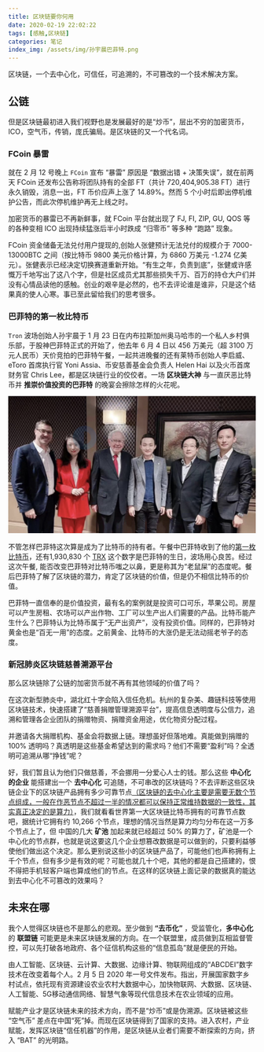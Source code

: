 ```yaml
---
title: 区块链要你何用
date: 2020-02-19 22:02:22
tags: [感触,区块链]
categories: 笔记
index_img: /assets/img/孙宇晨巴菲特.png
---
```


区块链，一个去中心化，可信任，可追溯的，不可篡改的一个技术解决方案。

## 公链
但是区块链最初进入我们视野也是发展最好的是“炒币”，层出不穷的加密货币，ICO，空气币，传销，庞氏骗局。是区块链的又一个代名词。

### FCoin 暴雷
就在 2 月 12 号晚上 `FCoin` 宣布 “暴雷” 原因是 “数据出错 + 决策失误”，就在前两天 FCoin 还发布公告称将团队持有的全部 FT（共计 720,404,905.38 FT）进行永久销毁，消息一出，FT 币价应声上涨了 14.89%。然而 5 个小时后即出停机维护公告，而此次停机维护再无上线之时。

加密货币的暴雷已不再新鲜事，就 FCoin 平台就出现了 FJ, FI, ZIP, GU, QOS 等的各种变相 ICO 出现持续猛涨后半小时跌成 “归零币” 等多种 “跑路” 现象。

FCoin 资金储备无法兑付用户提现的,创始人张健预计无法兑付的规模介于 7000-13000BTC 之间（按比特币 9800 美元价格计算，为 6860 万美元 -1.274 亿美元）。张健表示已经决定切换赛道重新开始。“有生之年，负责到底”，张健或许感慨万千地写出了这八个字，但是社区成员尤其那些损失千万、百万的持仓大户们并没有心情品读他的感触。创业的艰辛是必然的，也不去评论谁是谁非，只是这个结果真的使人心寒。事已至此留给我们的思考很多。

### 巴菲特的第一枚比特币
`Tron` 波场创始人孙宇晨于 1 月 23 日在内布拉斯加州奥马哈市的一个私人乡村俱乐部，于股神巴菲特正式的开始了，他去年 6 月 4 日以 456 万美元（超 3100 万元人民币）天价竞拍的巴菲特午餐，一起共进晚餐的还有莱特币创始人李启威、eToro 首席执行官 Yoni Assia、币安慈善基金会负责人 Helen Hai 以及火币首席财务官 Chris Lee，都是区块链行业的佼佼者。一场 **区块链大神** 与一直厌恶比特币并 **推崇价值投资的巴菲特** 的晚宴会擦除怎样的火花呢。

![孙宇晨巴菲特](/assets/img/孙宇晨巴菲特.png)

不管怎样巴菲特这次算是成为了比特币的持有者。午餐中巴菲特收到了他的[第一枚比特币](https://btc.com/3AsXDKX1etLgegepVeJbhj7WeZiypVMgdt)，还有1,930,830 个 [TRX](https://tronscan.org/#/address/TFtQ66PeCKB29CKoLGyTYsh3k9oU6tuy7L) 这个数字是巴菲特的生日，波场用心良苦。经过这次午餐, 能否改变巴菲特对比特币嗤之以鼻，更是称其为“老鼠屎”的态度呢。餐后巴菲特了解了区块链的潜力，肯定了区块链的价值，但是仍不相信比特币的价值。

巴菲特一直信奉的是价值投资，最有名的案例就是投资可口可乐，苹果公司。房屋可以产生房租、农场可以产出作物、工厂可以生产出人们需要的产品。比特币能产生什么？巴菲特认为比特币属于“无产出资产”，没有投资价值。同样的，巴菲特对黄金也是“百无一用”的态度。之前黄金、比特币的大涨仍是无法动摇老爷子的态度。

### 新冠肺炎区块链慈善溯源平台
那么区块链除了公链的加密货币就不再有其他领域的价值了吗？

在这次新型肺炎中，湖北红十字会陷入信任危机。杭州的复杂美、趣链科技等使用区块链技术，快速搭建了“慈善捐赠管理溯源平台”，提高信息透明度与公信力，追溯和管理各企业团队的捐赠物资、捐赠资金用途，优化物资分配过程。

并邀请各大捐赠机构、基金会将数据上链。理想虽好但落地难。真能做到捐赠的 100% 透明吗？真透明是这些基金希望达到的需求吗？他们不需要“盈利”吗？全透明可追溯从哪“挣钱”呢？

好，我们暂且认为他们只做慈善，不会挪用一分爱心人士的钱。那么这些 **中心化的企业** 能搭建出一个 **去中心化** 可追随，不可串改的区块链吗？不去评断这些区块链企业下的区块链产品拥有多少可靠节点[（区块链的去中心化主要是需要无数个节点组成，一般在作恶节点不超过一半的情况都可以保持正常维持数据的一致性，其实真正决定的是算力）](https://developer.ifuture.pro/#/blockchain/%E5%8C%BA%E5%9D%97%E9%93%BE%E6%A6%82%E5%BF%B5%E6%B1%87%E6%80%BB?id=%e5%8c%ba%e5%9d%97%e9%93%be%e6%a6%82%e5%bf%b5%e6%b1%87%e6%80%bb)，我们就看看世界第一大区块链比特币拥有的可靠节点数吧，据统计它拥有约 10,266 个节点，理想的情况当然是算力均匀分布在这一万多个节点上了，但 中国的几大 **矿池** 加起来就已经超过 50% 的算力了，矿池是一个中心化的节点群，也就是说这要这几个企业想篡改数据是可以做到的，只要利益够使他们做出这个决定。那么更别说这些小的区块链产品了，可能他们也声称拥有上千个节点，但有多少是有效的呢？可能也就几十个吧，其他的都是自己搭建的，恨不得把手机轻客户端也算成他们的节点。在这样的区块链上面记录的数据真的能达到去中心化不可篡改的效果吗？

## 未来在哪
我个人觉得区块链也不是那么的悲观。至少做到 **“去币化”** ，受监管化，**多中心化** 的 **联盟链** 可能更是未来区块链发展的方向。在一个联盟里，成员做到互相监督管控，可以先打破各地政府、各个征信机构这些的“信息孤岛”就是便民的开始。

由人工智能、区块链、云计算、大数据、边缘计算、物联网组成的“ABCDEI”数字技术在改变着每个人。2 月 5 日 2020 年一号文件发布。指出，开展国家数字乡村试点，依托现有资源建设农业农村大数据中心，加快物联网、大数据、区块链、人工智能、5G移动通信网络、智慧气象等现代信息技术在农业领域的应用。

赋能产业才是区块链未来的技术方向，而不是“炒币”或是伪溯源。区块链被这些 “空气币” 差点在中国“死”掉。而现在区块链得到了国家的支持。进入农村，产业赋能，发挥区块链“信任机器”的作用，是区块链从业者们需要不断探索的方向，挤入 “BAT” 的光明路。
